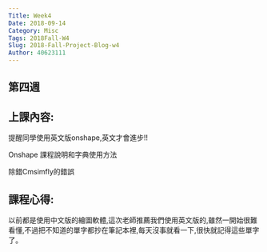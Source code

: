 ```yaml
---
Title: Week4
Date: 2018-09-14 
Category: Misc
Tags: 2018Fall-W4
Slug: 2018-Fall-Project-Blog-w4
Author: 40623111
---
```



<!-- PELICAN_END_SUMMARY -->

第四週
-----


上課內容:
-----
提醒同學使用英文版onshape,英文才會進步!!

Onshape 課程說明和字典使用方法

除錯Cmsimfly的錯誤


課程心得:
-----
以前都是使用中文版的繪圖軟體,這次老師推薦我們使用英文版的,雖然一開始很難看懂,不過把不知道的單字都抄在筆記本裡,每天沒事就看一下,很快就記得這些單字了。



